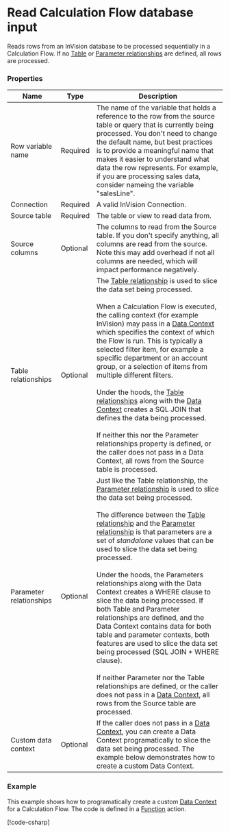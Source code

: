 # Read Calculation Flow database input

Reads rows from an InVision database to be processed sequentially in a Calculation Flow.
If no [Table](table-relationship.md) or [Parameter relationships](parameter-relationship.md) are defined, all rows are processed.

### Properties

| Name                    | Type         | Description                                                |
|-------------------------|--------------|------------------------------------------------------------|
| Row variable name       | Required     |  The name of the variable that holds a reference to the row from the source table or query that is currently being processed. You don't need to change the default name, but best practices is to provide a meaningful name that makes it easier to understand what data the row represents. For example, if you are processing sales data, consider nameing the variable "salesLine". |
| Connection              | Required     | A valid InVision Connection.                               |
| Source table            | Required     | The table or view to read data from.                       |
| Source columns          | Optional     | The columns to read from the Source table. If you don't specify anything, all columns are read from the source. Note this may add overhead if not all columns are needed, which will impact performance negatively.        |
| Table relationships     | Optional     | The [Table relationship](table-relationship.md) is used to slice the data set being processed. <br/><br/>When a Calculation Flow is executed, the calling context (for example InVision) may pass in a [Data Context](data-context.md) which specifies the context of which the Flow is run. This is typically a selected filter item, for example a specific department or an account group, or a selection of items from multiple different filters.<br/><br/>Under the hoods, the [Table relationships](table-relationship.md) along with the [Data Context](data-context.md) creates a SQL JOIN that defines the data being processed.<br/><br/>If neither this nor the Parameter relationships property is defined, or the caller does not pass in a Data Context, all rows from the Source table is processed.               |
| Parameter relationships | Optional     | Just like the Table relationship, the [Parameter relationship](parameter-relationship.md) is used to slice the data set being processed.<br/><br/> The difference between the [Table relationship](table-relationship.md) and the [Parameter relationship](parameter-relationship.md) is that parameters are a set of _standalone_ values that can be used to slice the data set being processed.<br/><br/>Under the hoods, the Parameters relationships along with the Data Context creates a WHERE clause to slice the data being processed. If both Table and Parameter relationships are defined, and the Data Context contains data for both table and parameter contexts, both features are used to slice the data set being processed (SQL JOIN + WHERE clause).<br/><br/>If neither Parameter nor the Table relationships are defined, or the caller does not pass in a [Data Context](data-context.md), all rows from the Source table are processed.                                                  |
| Custom data context     | Optional     | If the caller does not pass in a [Data Context](data-context.md), you can create a Data Context programatically to slice the data set being processed. The example below demonstrates how to create a custom Data Context. |

### Example

This example shows how to programatically create a custom [Data Context](data-context.md) for a Calculation Flow.
The code is defined in a [Function](../../built-in/function.md) action.

[!code-csharp[](custom-data-context-example.cs)]

